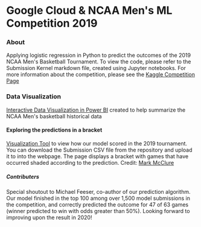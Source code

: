 # Google Cloud & NCAA Men's ML Competition 2019
### About
Applying logistic regression in Python to predict the outcomes of the 2019 NCAA Men's Basketball Tournament. To view the code, please refer to the Submission Kernel markdown file, created using Jupyter notebooks. For more information about the competition, please see the [Kaggle Competition Page](https://www.kaggle.com/c/mens-machine-learning-competition-2019)

### Data Visualization
[Interactive Data Visualization in Power BI](https://msit.powerbi.com/view?r=eyJrIjoiNmNkMWQ1NzYtZjBkZS00ZjE3LWJlYWItNDBkZTVhNzg5ZDkzIiwidCI6IjcyZjk4OGJmLTg2ZjEtNDFhZi05MWFiLTJkN2NkMDExZGI0NyIsImMiOjV9)
created to help summarize the NCAA Men's basketball historical data

#### Exploring the predictions in a bracket
[Visualization Tool](https://www.marksmath.org/visualization/kaggle_brackets/) to view how our model scored in the 2019 tournament. You can download the Submission CSV file from the repository and upload it to into the webpage. The page displays a bracket with games that have occurred shaded according to the prediction. Credit: [Mark McClure](https://www.marksmath.org/)

##### Contributers
Special shoutout to Michael Feeser, co-author of our prediction algorithm. Our model finished in the top 100 among over 1,500 model submissions in the competition, and correctly predicted the outcome for 47 of 63 games (winner predicted to win with odds greater than 50%). Looking forward to improving upon the result in 2020!
